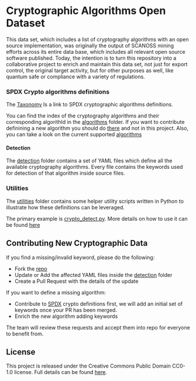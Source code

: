 <!--

SPDX-FileContributor: [Author Name(s)] <[Optional: Email Address(es)]>

SPDX-License-Identifier: CC0-1.0
-->

# Cryptographic Algorithms Open Dataset

This data set, which includes a list of cryptography algorithms with an open source implementation, was originally the output of SCANOSS mining efforts across its entire data base, which includes all relevant open source software published. Today, the intention is to turn this repository into a collaborative project to enrich and maintain this data set, not just for export control, the original target activity, but for other purposes as well, like quantum safe or compliance with a variety of regulations.


### SPDX Crypto algorithms definitions

The [Taxonomy](/taxonomy) Is a link to SPDX cryptographic algorithms definitions. 

You can find the index of the cryptography algorithms and their corresponding algorithId in the [algorithms](/detection) folder. If you want to contribute definining a new algorithm you should do [there](https://github.com/spdx/crypto-algorithms) and not in this project.
Also, you can take a look on the current supported [algorithms](algorithms.md)

#### Detection

The [detection](/detection) folder contains a set of YAML files which define all the available cryptography algorithms. Every file contains the keywords used for detection of that algorithm inside source files.


### Utilities

The [utilities](utilities) folder contains some helper utility scripts written in Python to illustrate how these definitions can be leveraged.

The primary example is [crypto_detect.py](/utilities/crypto_detect.py).
More details on how to use it can be found [here](utilities/README.md)


## Contributing New Cryptographic Data

If you find a missing/invalid keyword, please do the following:
- Fork the [repo](https://github.com/scanoss/crypto_algorithms_open_dataset)
- Update or Add the affected YAML files inside the [detection](/detection) folder
- Create a Pull Request with the details of the update

If you want to define a missing algorithm:
- Contribute to [SPDX](https://github.com/spdx/crypto-algorithms.git) crypto definitions first, we will add an initial set of keywords once your PR has been merged.
- Enrich the new algorithm adding keywords

The team will review these requests and accept them into repo for everyone to benefit from.

## License

This project is released under the Creative Commons Public Domain CC0-1.0 license. 
Full details can be found [here](LICENSE).
